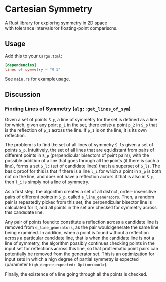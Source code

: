 # Cartesian Symmetry

A Rust library for exploring symmetry in 2D space  
with tolerance intervals for floating-point comparisons.

## Usage

Add this to your `Cargo.toml`:

```toml
[dependencies]
lines-of-symmetry = "0.1"
```

See `main.rs` for example usage.

## Discussion

### Finding Lines of Symmetry (`alg::get_lines_of_sym`)

Given a set of points `S_p`, a line of symmetry for the set is defined
as a line for which, given any point `p_1` in the set, there exists a
point `p_2` in `S_p` that is the reflection of `p_1` across the
line. If `p_1` is on the line, it is its own reflection.

The problem is to find the set of all lines of symmetry `S_ls` given a
set of points `S_p`. Intuitively, the set of all lines that are
equidistant from pairs of different points in `S_p` (perpendicular
bisectors of point pairs), with the possible addition of a line that
goes through all the points (if there is such a line), forms a set
`S_lc` (set of candidate lines) that is a superset of `S_ls`. The
basic proof for this is that if there is a line `l_i` for which a
point in `S_p` is both not on the line, and does not have a reflection
across it that is also in `S_p`, then `l_i` is simply not a line of
symmetry.

As a first step, the algorithm creates a set of all distinct, order-
insensitive pairs of different points in `S_p`, called
`e_line_generators`. Then, a random pair is repeatedly picked from
this set, the perpendicular bisector line is calculated for it, and
all points in the set are checked for symmetry across this candidate
line.

Any pair of points found to constitute a reflection across a candidate
line is removed from `e_line_generators`, as the pair would generate
the same line being examined.  In addition, when a point is found
without a reflection across a particular candidate line, that is when
the candidate line is not a line of symmetry, the algorithm possibly
continues checking points in the input set for reflections across this
line, so that problematic point pairs can potentially be removed from
the generator set. This is an optimization for input sets in which a
high degree of partial symmetry is expected (parameter
`high_degree_expected: Option<bool>`).

Finally, the existence of a line going through all the points is checked.
